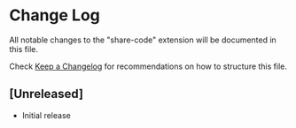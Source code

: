 # Change Log

All notable changes to the "share-code" extension will be documented in this file.

Check [Keep a Changelog](http://keepachangelog.com/) for recommendations on how to structure this file.

## [Unreleased]

- Initial release